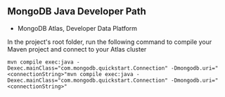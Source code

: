 ## MongoDB Java Developer Path
- MongoDB Atlas, Developer Data Platform

In the project's root folder, run the following command to compile your Maven project and connect to your Atlas cluster
```
mvn compile exec:java -Dexec.mainClass="com.mongodb.quickstart.Connection" -Dmongodb.uri="<connectionString>"mvn compile exec:java -Dexec.mainClass="com.mongodb.quickstart.Connection" -Dmongodb.uri="<connectionString>"
```

